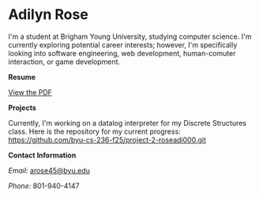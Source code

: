 # Adilyn Rose

I'm a student at Brigham Young University, studying computer science. I'm currently exploring potential career interests; however, I'm specifically looking into software engineering, web development, human-comuter interaction, or game development.

**Resume** 

[View the PDF](Resume.pdf)


**Projects** 

Currently, I'm working on a datalog interpreter for my Discrete Structures class. Here is the repository for my current progress: https://github.com/byu-cs-236-f25/project-2-roseadi000.git


**Contact Information**

*Email:* arose45@byu.edu

*Phone:* 801-940-4147
